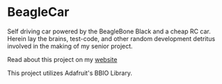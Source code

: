 BeagleCar
=========

Self driving car powered by the BeagleBone Black and a cheap RC car. Herein lay
 the brains, test-code, and other random development detritus involved in the 
making of my senior project.

Read about this project on my 
[website](http://andrewdai.co/beaglecar/intro.html)

This project utilizes Adafruit's BBIO Library.
